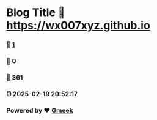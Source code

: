 # Blog Title :link: https://wx007xyz.github.io 
### :page_facing_up: [1](https://wx007xyz.github.io/tag.html) 
### :speech_balloon: 0 
### :hibiscus: 361 
### :alarm_clock: 2025-02-19 20:52:17 
### Powered by :heart: [Gmeek](https://github.com/Meekdai/Gmeek)
